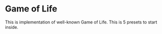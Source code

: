 # Game of Life
This is implementation of well-known Game of Life. This is 5 presets to start inside.
